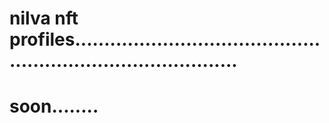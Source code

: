 # nilva nft profiles.................................................................................
# soon........
